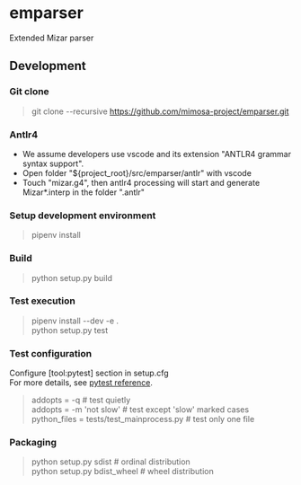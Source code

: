 # emparser
Extended Mizar parser

## Development
### Git clone
> git clone --recursive https://github.com/mimosa-project/emparser.git  

### Antlr4
  * We assume developers use vscode and its extension "ANTLR4 grammar syntax support".
  * Open folder "${project_root}/src/emparser/antlr" with vscode
  * Touch "mizar.g4", then antlr4 processing will start and generate Mizar*.interp in the folder ".antlr"

### Setup development environment
> pipenv install

### Build
> python setup.py build

### Test execution
> pipenv install --dev -e .  
> python setup.py test

### Test configuration
Configure [tool:pytest] section in setup.cfg  
For more details, see [pytest reference](https://docs.pytest.org/en/latest/reference.html).
> addopts = -q                              # test quietly  
> addopts = -m 'not slow'                   # test except 'slow' marked cases  
> python_files = tests/test_mainprocess.py  # test only one file  

### Packaging
> python setup.py sdist                 # ordinal distribution  
> python setup.py bdist_wheel           # wheel distribution

